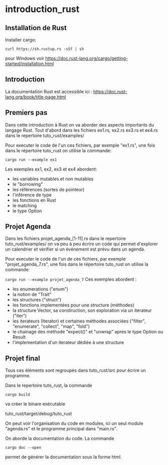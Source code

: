 # introduction_rust

## Installation de Rust

Installer cargo:

`curl https://sh.rustup.rs -sSf | sh`

pour  Windows voir  https://doc.rust-lang.org/cargo/getting-started/installation.html

## Introduction

La documentation Rust est accessible ici : https://doc.rust-lang.org/book/title-page.html

## Premiers pas
Dans cette introduction à Rust on  va aborder des aspects importants du langage Rust.
Tout d'abord  dans les fichiers ex1.rs, ex2.rs ex3.rs et ex4.rs dans le repertoire tuto_rust/examples/

Pour executer le code de l'un ces fichiers, par exemple "ex1.rs", une fois dans le répertoire tuto_rust on utilise la commande:

`cargo run --example ex1`


Les exemples ex1, ex2, ex3 et ex4 abordent:

- les variables mutables et non mutables
- le "borrowing"
- les références (sortes de pointeur)
- l'inférence de type
- les fonctions en Rust
- le matching
- le type Option

## Projet Agenda

Dans les fichiers projet_agenda_[1-11].rs dans le repertoire tuto_rust/examples/
on va peu à peu écrire un code qui permet d'explorer un calendrier et vérifier si un événement est prévu dans un agenda.

Pour executer le code de l'un de ces fichiers, par exemple "projet_agenda_7.rs", une fois dans le répertoire tuto_rust on utilise la commande:

`cargo run --example projet_agenda_7`
Ces exemples abordent :

- les enumerations ("enum")
- la notion de "Trait"
- les structures ("struct")
- les fonctions implementées pour une structure (méthodes)
- la structure Vector, sa construction, son exploration via un iterateur ("iter")
- les iterateurs (Iterator) et certaines méthodes associées ("filter", "enumerate", "collect", "map", "fold")
- le chainage des méthode "expect()" et "unwrap" apres le type Option ou Result
- l'implementation d'un iterateur dédiée à une structure


## Projet final

Tous ces éléments sont regroupés dans tuto_rust/src pour écrire un programme.

Dans  le repertoire tuto_rust, la commande


`cargo build`

va créer le binare exécutable

tuto_rust/target/debug/tuto_rust

On peut voir l'organisation du code en modules, ici un seul module "agenda.rs"
et le programme principal dans "main.rs".

On aborde la documentation du code. La commande

`cargo doc --open`

permet de générer la documentation sous la forme html.
